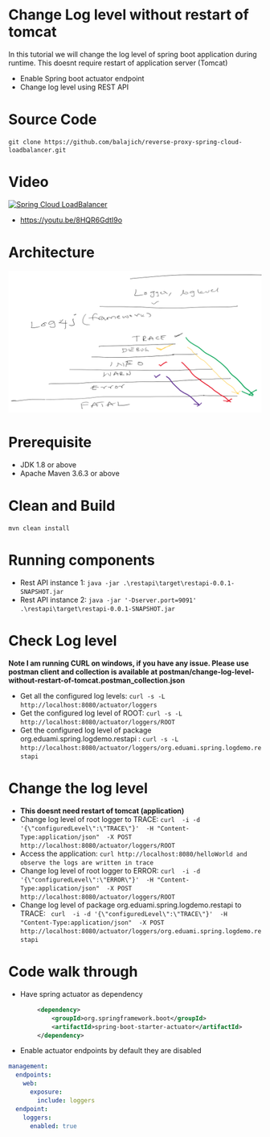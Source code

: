# Change Log level without restart of tomcat
In this tutorial we will change the log level of spring boot application during runtime. This doesnt require restart 
of application server (Tomcat)
- Enable Spring boot actuator endpoint
- Change log level using REST API
# Source Code 
    git clone https://github.com/balajich/reverse-proxy-spring-cloud-loadbalancer.git
# Video
[![Spring Cloud LoadBalancer](https://img.youtube.com/vi/8HQR6GdtI9o/0.jpg)](https://www.youtube.com/watch?v=8HQR6GdtI9o)
- https://youtu.be/8HQR6GdtI9o
# Architecture
![architecture](architecture.png "architecture")
# Prerequisite
- JDK 1.8 or above
- Apache Maven 3.6.3 or above
# Clean and Build
    mvn clean install
# Running components
- Rest API instance 1: ``` java -jar .\restapi\target\restapi-0.0.1-SNAPSHOT.jar ``` 
- Rest API instance 2: ``` java -jar '-Dserver.port=9091' .\restapi\target\restapi-0.0.1-SNAPSHOT.jar ``` 
# Check Log level 
**Note I am running CURL on windows, if you have any issue. Please use postman client and collection is available 
at postman/change-log-level-without-restart-of-tomcat.postman_collection.json**
- Get all the configured log levels: ``` curl -s -L  http://localhost:8080/actuator/loggers ``` 
- Get the configured log level of ROOT: ``` curl -s -L  http://localhost:8080/actuator/loggers/ROOT ```
- Get the configured log level of package org.eduami.spring.logdemo.restapi : ``` curl -s -L  http://localhost:8080/actuator/loggers/org.eduami.spring.logdemo.restapi ```
# Change the log level
-  **This doesnt need restart of tomcat (application)**
- Change log level of root logger to TRACE:  ``` curl  -i -d '{\"configuredLevel\":\"TRACE\"}'  -H "Content-Type:application/json"  -X POST  http://localhost:8080/actuator/loggers/ROOT ```
- Access the application:  ``` curl http://localhost:8080/helloWorld and observe the logs are written in trace ```
- Change log level of root logger to ERROR: ``` curl  -i -d '{\"configuredLevel\":\"ERROR\"}'  -H "Content-Type:application/json"  -X POST  http://localhost:8080/actuator/loggers/ROOT ```
- Change log level of package org.eduami.spring.logdemo.restapi to TRACE: ```  curl  -i -d '{\"configuredLevel\":\"TRACE\"}'  -H "Content-Type:application/json"  -X POST  http://localhost:8080/actuator/loggers/org.eduami.spring.logdemo.restapi ```
# Code walk through
- Have spring actuator as dependency

```xml
        <dependency>
            <groupId>org.springframework.boot</groupId>
            <artifactId>spring-boot-starter-actuator</artifactId>
        </dependency>
```
- Enable actuator endpoints by default they are disabled

```yaml
management:
  endpoints:
    web:
      exposure:
        include: loggers
  endpoint:
    loggers:
      enabled: true
```